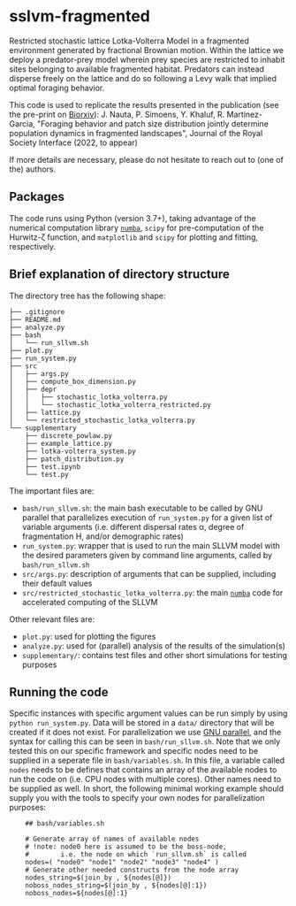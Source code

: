 # sslvm-fragmented
Restricted stochastic lattice Lotka-Volterra Model in a fragmented environment generated by fractional Brownian motion. 
Within the lattice we deploy a predator-prey model wherein prey species are restricted to inhabit sites belonging to available fragmented habitat.
Predators can instead disperse freely on the lattice and do so following a Levy walk that implied optimal foraging behavior.

This code is used to replicate the results presented in the publication (see the pre-print on [Biorxiv](https://www.biorxiv.org/content/10.1101/2021.11.10.468021v2.full.pdf)):
J. Nauta, P. Simoens, Y. Khaluf, R. Martinez-Garcia, "Foraging behavior and patch size distribution jointly determine population dynamics in fragmented landscapes", Journal of the Royal Society Interface (2022, to appear)

If more details are necessary, please do not hesitate to reach out to (one of the) authors.

## Packages
The code runs using Python (version 3.7+), taking advantage of the numerical computation library [`numba`](https://numba.pydata.org/), `scipy` for pre-computation of the Hurwitz-ζ function, and `matplotlib` and `scipy` for plotting and fitting, respectively.

## Brief explanation of directory structure
The directory tree has the following shape:
```
├── .gitignore
├── README.md
├── analyze.py
├── bash
│   └── run_sllvm.sh
├── plot.py
├── run_system.py
├── src
│   ├── args.py
│   ├── compute_box_dimension.py
│   ├── depr
│   │   ├── stochastic_lotka_volterra.py
│   │   └── stochastic_lotka_volterra_restricted.py
│   ├── lattice.py
│   └── restricted_stochastic_lotka_volterra.py
└── supplementary
    ├── discrete_powlaw.py
    ├── example_lattice.py
    ├── lotka-volterra_system.py
    ├── patch_distribution.py
    ├── test.ipynb
    └── test.py
```

The important files are:

- `bash/run_sllvm.sh`: the main bash executable to be called by GNU parallel that parallelizes execution of `run_system.py` for a given list of variable arguments (i.e. different dispersal rates α, degree of fragmentation H, and/or demographic rates)
- `run_system.py`: wrapper that is used to run the main SLLVM model with the desired parameters given by command line arguments, called by `bash/run_sllvm.sh`
- `src/args.py`: description of arguments that can be supplied, including their default values
- `src/restricted_stochastic_lotka_volterra.py`: the main [`numba`](https://numba.pydata.org/) code for accelerated computing of the SLLVM

Other relevant files are:
- `plot.py`: used for plotting the figures 
- `analyze.py`: used for (parallel) analysis of the results of the simulation(s)
- `supplementary/`: contains test files and other short simulations for testing purposes

## Running the code
Specific instances with specific argument values can be run simply by using `python run_system.py`. 
Data will be stored in a `data/` directory that will be created if it does not exist.
For parallelization we use [GNU parallel](https://www.gnu.org/software/parallel/), and the syntax for calling this can be seen in `bash/run_sllvm.sh`. 
Note that we only tested this on our specific framework and specific nodes need to be supplied in a seperate file in `bash/variables.sh`. 
In this file, a variable called `nodes` needs to be defines that contains an array of the available nodes to run the code on (i.e. CPU nodes with multiple cores). 
Other names need to be supplied as well.
In short, the following minimal working example should supply you with the tools to specify your own nodes for parallelization purposes:
``` 
    ## bash/variables.sh

    # Generate array of names of available nodes
    # !note: node0 here is assumed to be the boss-node,
    #        i.e. the node on which `run_sllvm.sh` is called
    nodes=( "node0" "node1" "node2" "node3" "node4" )
    # Generate other needed constructs from the node array
    nodes_string=$(join_by , ${nodes[@]})
    noboss_nodes_string=$(join_by , ${nodes[@]:1})
    noboss_nodes=${nodes[@]:1}
```
